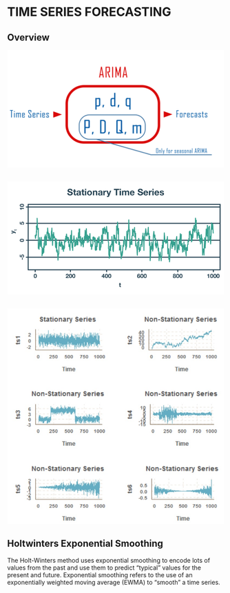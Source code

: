 # TIME SERIES FORECASTING

## Overview

<p align="center">
   <img src="img/arima.png">
</p>

## 

<p align="center">
   <img src="img/ts1.png">
</p>

## 

<p align="center">
   <img src="img/ts2.jpg">
</p>

## Holtwinters Exponential Smoothing

The Holt-Winters method uses exponential smoothing to encode lots of values from the past and use them to predict “typical” values for the present and future. Exponential smoothing refers to the use of an exponentially weighted moving average (EWMA) to “smooth” a time series.
